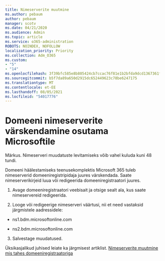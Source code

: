 ```yaml
---
title: Nimeserverite muutmine
ms.author: pebaum
author: pebaum
manager: scotv
ms.date: 04/21/2020
ms.audience: Admin
ms.topic: article
ms.service: o365-administration
ROBOTS: NOINDEX, NOFOLLOW
localization_priority: Priority
ms.collection: Adm_O365
ms.custom:
- "5"
- "14"
ms.openlocfilehash: 3f39bfc585e8b805424cb7ccac76f81e1b2bfda9dcd1367361fec6a668c545bb
ms.sourcegitcommit: b5f7da89a650d2915dc652449623c78be6247175
ms.translationtype: MT
ms.contentlocale: et-EE
ms.lasthandoff: 08/05/2021
ms.locfileid: "54017776"
---
```

# <a name="update-your-domain-nameservers-to-point-to-microsoft"></a>Domeeni nimeserverite värskendamine osutama Microsoftile

Märkus. Nimeserveri muudatuste levitamiseks võib vahel kuluda kuni 48 tundi.
  
Domeeni häälestamiseks teenusekomplektis Microsoft 365 tuleb nimeserverid domeeniregistripidaja juures värskendada. Saate nimeserverikirjeid luua või redigeerida domeeniregistraatori juures.
  
1. Avage domeeniregistraatori veebisait ja otsige sealt ala, kus saate nimeservereid redigeerida.
  
2. Looge või redigeerige nimeserveri väärtusi, nii et need vastaksid järgmistele aadressidele:

  - ns1.bdm.microsoftonline.com

  - ns2.bdm.microsoftonline.com

3. Salvestage muudatused.

Üksikasjalikud juhised leiate ka järgmisest artiklist. [Nimeserverite muutmine mis tahes domeeniregistraatoriga](https://docs.microsoft.com/microsoft-365/admin/get-help-with-domains/change-nameservers-at-any-domain-registrar)
  